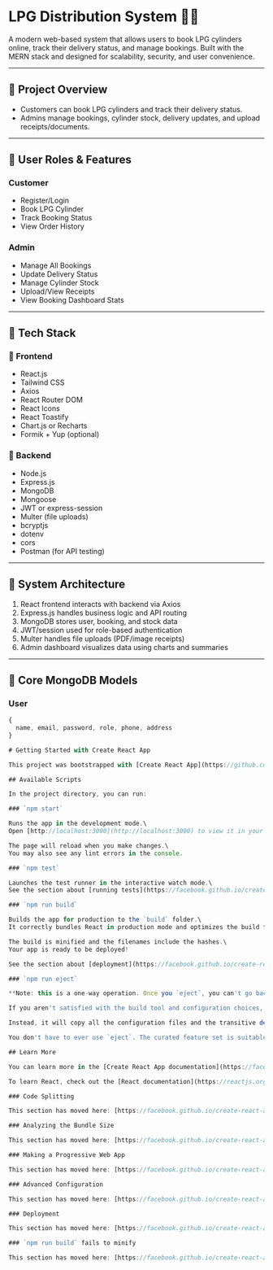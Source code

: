 # LPG Distribution System 🚚🔥

A modern web-based system that allows users to book LPG cylinders online, track their delivery status, and manage bookings. Built with the MERN stack and designed for scalability, security, and user convenience.

---

## 📌 Project Overview

- Customers can book LPG cylinders and track their delivery status.
- Admins manage bookings, cylinder stock, delivery updates, and upload receipts/documents.

---

## 👥 User Roles & Features

### Customer
- Register/Login
- Book LPG Cylinder
- Track Booking Status
- View Order History

### Admin
- Manage All Bookings
- Update Delivery Status
- Manage Cylinder Stock
- Upload/View Receipts
- View Booking Dashboard Stats

---

## 🧱 Tech Stack

### 🔹 Frontend
- React.js
- Tailwind CSS
- Axios
- React Router DOM
- React Icons
- React Toastify
- Chart.js or Recharts
- Formik + Yup (optional)

### 🔹 Backend
- Node.js
- Express.js
- MongoDB
- Mongoose
- JWT or express-session
- Multer (file uploads)
- bcryptjs
- dotenv
- cors
- Postman (for API testing)

---

## 🧩 System Architecture

1. React frontend interacts with backend via Axios
2. Express.js handles business logic and API routing
3. MongoDB stores user, booking, and stock data
4. JWT/session used for role-based authentication
5. Multer handles file uploads (PDF/image receipts)
6. Admin dashboard visualizes data using charts and summaries

---

## 🧾 Core MongoDB Models

### User
```js
{
  name, email, password, role, phone, address
}

# Getting Started with Create React App

This project was bootstrapped with [Create React App](https://github.com/facebook/create-react-app).

## Available Scripts

In the project directory, you can run:

### `npm start`

Runs the app in the development mode.\
Open [http://localhost:3000](http://localhost:3000) to view it in your browser.

The page will reload when you make changes.\
You may also see any lint errors in the console.

### `npm test`

Launches the test runner in the interactive watch mode.\
See the section about [running tests](https://facebook.github.io/create-react-app/docs/running-tests) for more information.

### `npm run build`

Builds the app for production to the `build` folder.\
It correctly bundles React in production mode and optimizes the build for the best performance.

The build is minified and the filenames include the hashes.\
Your app is ready to be deployed!

See the section about [deployment](https://facebook.github.io/create-react-app/docs/deployment) for more information.

### `npm run eject`

**Note: this is a one-way operation. Once you `eject`, you can't go back!**

If you aren't satisfied with the build tool and configuration choices, you can `eject` at any time. This command will remove the single build dependency from your project.

Instead, it will copy all the configuration files and the transitive dependencies (webpack, Babel, ESLint, etc) right into your project so you have full control over them. All of the commands except `eject` will still work, but they will point to the copied scripts so you can tweak them. At this point you're on your own.

You don't have to ever use `eject`. The curated feature set is suitable for small and middle deployments, and you shouldn't feel obligated to use this feature. However we understand that this tool wouldn't be useful if you couldn't customize it when you are ready for it.

## Learn More

You can learn more in the [Create React App documentation](https://facebook.github.io/create-react-app/docs/getting-started).

To learn React, check out the [React documentation](https://reactjs.org/).

### Code Splitting

This section has moved here: [https://facebook.github.io/create-react-app/docs/code-splitting](https://facebook.github.io/create-react-app/docs/code-splitting)

### Analyzing the Bundle Size

This section has moved here: [https://facebook.github.io/create-react-app/docs/analyzing-the-bundle-size](https://facebook.github.io/create-react-app/docs/analyzing-the-bundle-size)

### Making a Progressive Web App

This section has moved here: [https://facebook.github.io/create-react-app/docs/making-a-progressive-web-app](https://facebook.github.io/create-react-app/docs/making-a-progressive-web-app)

### Advanced Configuration

This section has moved here: [https://facebook.github.io/create-react-app/docs/advanced-configuration](https://facebook.github.io/create-react-app/docs/advanced-configuration)

### Deployment

This section has moved here: [https://facebook.github.io/create-react-app/docs/deployment](https://facebook.github.io/create-react-app/docs/deployment)

### `npm run build` fails to minify

This section has moved here: [https://facebook.github.io/create-react-app/docs/troubleshooting#npm-run-build-fails-to-minify](https://facebook.github.io/create-react-app/docs/troubleshooting#npm-run-build-fails-to-minify)
